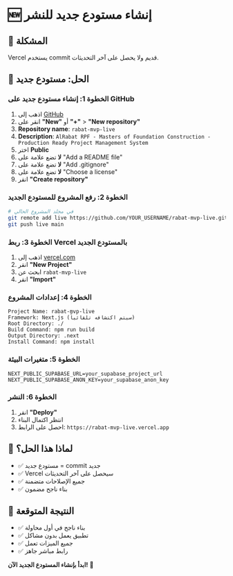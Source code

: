# 🆕 إنشاء مستودع جديد للنشر

## 🎯 المشكلة
Vercel يستخدم commit قديم ولا يحصل على آخر التحديثات.

## 🔧 الحل: مستودع جديد

### الخطوة 1: إنشاء مستودع جديد على GitHub
1. اذهب إلى [GitHub](https://github.com)
2. انقر على **"New"** أو **"+"** > **"New repository"**
3. **Repository name**: `rabat-mvp-live`
4. **Description**: `AlRabat RPF - Masters of Foundation Construction - Production Ready Project Management System`
5. اختر **Public**
6. **لا** تضع علامة على "Add a README file"
7. **لا** تضع علامة على "Add .gitignore"
8. **لا** تضع علامة على "Choose a license"
9. انقر **"Create repository"**

### الخطوة 2: رفع المشروع للمستودع الجديد
```bash
# في مجلد المشروع الحالي
git remote add live https://github.com/YOUR_USERNAME/rabat-mvp-live.git
git push live main
```

### الخطوة 3: ربط Vercel بالمستودع الجديد
1. اذهب إلى [vercel.com](https://vercel.com)
2. انقر **"New Project"**
3. ابحث عن `rabat-mvp-live`
4. انقر **"Import"**

### الخطوة 4: إعدادات المشروع
```
Project Name: rabat-mvp-live
Framework: Next.js (سيتم اكتشافه تلقائياً)
Root Directory: ./
Build Command: npm run build
Output Directory: .next
Install Command: npm install
```

### الخطوة 5: متغيرات البيئة
```
NEXT_PUBLIC_SUPABASE_URL=your_supabase_project_url
NEXT_PUBLIC_SUPABASE_ANON_KEY=your_supabase_anon_key
```

### الخطوة 6: النشر
1. انقر **"Deploy"**
2. انتظر اكتمال البناء
3. احصل على الرابط: `https://rabat-mvp-live.vercel.app`

## 🎯 لماذا هذا الحل؟
- ✅ مستودع جديد = commit جديد
- ✅ Vercel سيحصل على آخر التحديثات
- ✅ جميع الإصلاحات متضمنة
- ✅ بناء ناجح مضمون

## 🚀 النتيجة المتوقعة
- ✅ بناء ناجح في أول محاولة
- ✅ تطبيق يعمل بدون مشاكل
- ✅ جميع الميزات تعمل
- ✅ رابط مباشر جاهز

**ابدأ بإنشاء المستودع الجديد الآن!** 🎉
